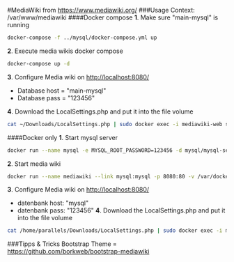 #MediaWiki
from <https://www.mediawiki.org/>
###Usage
Context: /var/www/mediawiki
####Docker compose
**1**. Make sure "main-mysql" is running
```bash
docker-compose -f ../mysql/docker-compose.yml up
```
**2**. Execute media wikis docker compose
```bash
docker-compose up -d
```
**3**. Configure Media wiki on <http://localhost:8080/>
  - Database host = "main-mysql"
  - Database pass = "123456"

**4**. Download the LocalSettings.php and put it into the file volume
```bash
cat ~/Downloads/LocalSettings.php | sudo docker exec -i mediawiki-web sh -c 'cat > /var/www/html/LocalSettings.php'
```

####Docker only
**1**. Start mysql server
```bash
docker run --name mysql -e MYSQL_ROOT_PASSWORD=123456 -d mysql/mysql-server:latest
```
**2**. Start media wiki
```bash
docker run --name mediawiki --link mysql:mysql -p 8080:80 -v /var/docker/mediawiki/www:/var/www/html -d synctree/mediawiki
```
**3**. Configure Media wiki on <http://localhost:8080/>
  - datenbank host: "mysql"
  - datenbank pass: "123456"
**4**. Download the LocalSettings.php and put it into the file volume
```bash
cat /home/parallels/Downloads/LocalSettings.php | sudo docker exec -i mediawiki sh -c 'cat > /var/www/html/LocalSettings.php'
```

###Tipps & Tricks
Bootstrap Theme = <https://github.com/borkweb/bootstrap-mediawiki>

